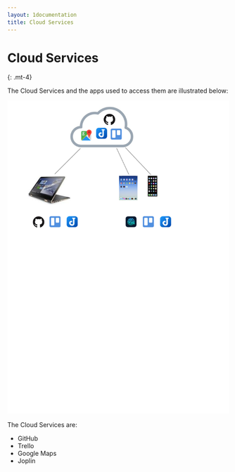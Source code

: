 ```yaml
---
layout: 1documentation
title: Cloud Services
---
```


# Cloud Services
{: .mt-4}

The Cloud Services and the apps used to access them are illustrated below:

<img src="images/picture01.jpg" width="600"/>

The Cloud Services are:

- GitHub
- Trello
- Google Maps
- Joplin
